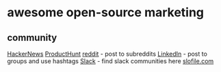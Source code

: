 # awesome open-source marketing

## community

[HackerNews](https://news.ycombinator.com)
[ProductHunt](https://producthunt.com/)
[reddit](https://reddit.com/) - post to subreddits
[LinkedIn](https://linkedin.com/) - post to groups and use hashtags
[Slack](https://slack.com/) - find slack communities here [slofile.com](https://slofile.com.com/)
